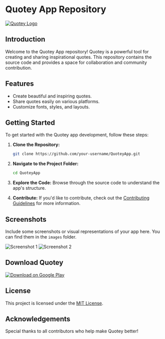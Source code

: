 # Quotey App Repository

[![Quotey Logo](images/quotey-logo.png)](https://play.google.com/store/apps/details?id=com.abdullcade.Quotey)

## Introduction

Welcome to the Quotey App repository! Quotey is a powerful tool for creating and sharing inspirational quotes. This repository contains the source code and provides a space for collaboration and community contribution.

## Features

- Create beautiful and inspiring quotes.
- Share quotes easily on various platforms.
- Customize fonts, styles, and layouts.

## Getting Started

To get started with the Quotey app development, follow these steps:

1. **Clone the Repository:**
   ```bash
   git clone https://github.com/your-username/QuoteyApp.git
   ```

2. **Navigate to the Project Folder:**
   ```bash
   cd QuoteyApp
   ```

3. **Explore the Code:**
   Browse through the source code to understand the app's structure.

4. **Contribute:**
   If you'd like to contribute, check out the [Contributing Guidelines](CONTRIBUTING.md) for more information.

## Screenshots

Include some screenshots or visual representations of your app here. You can find them in the `images` folder.

![Screenshot 1](images/screenshot1.png)
![Screenshot 2](images/screenshot2.png)

## Download Quotey

[![Download on Google Play](images/google-play-badge.png)](https://play.google.com/store/apps/details?id=com.abdullcade.Quotey)

## License

This project is licensed under the [MIT License](LICENSE).

## Acknowledgements

Special thanks to all contributors who help make Quotey better!
